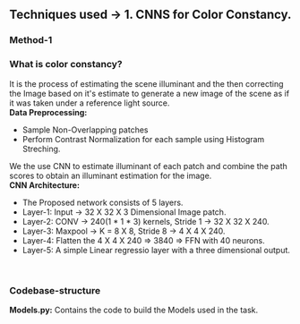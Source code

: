 ## Techniques used -> 1. CNNS for Color Constancy.

### Method-1
### What is color constancy?
It is the process of estimating the scene illuminant and the then correcting the Image based on it's 
estimate to generate a new image of the scene as if it was taken under a reference light source.
<br>
**Data Preprocessing:**
* Sample Non-Overlapping patches
* Perform Contrast Normalization for each sample using Histogram Streching.

We the use CNN to estimate illuminant of each patch and combine the path scores to obtain an illuminant estimation for the image.
<br>
**CNN Architecture:**
* The Proposed network consists of 5 layers.
* Layer-1: Input   -> 32 X 32 X 3 Dimensional Image patch.
* Layer-2: CONV    -> 240(1 * 1 * 3) kernels, Stride 1 -> 32 X 32 X 240.
* Layer-3: Maxpool -> K = 8 X 8, Stride 8 -> 4 X 4 X 240.
* Layer-4: Flatten the 4 X 4 X 240 => 3840 => FFN with 40 neurons.
* Layer-5: A simple Linear regressio layer with a three dimensional output.
<br>

### Codebase-structure

**Models.py:** Contains the code to build the Models used in the task.
